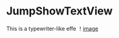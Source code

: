 # JumpShowTextView
This is a typewriter-like effe
！[image]( https://github.com/cooek/JumpShowTextView/blob/master/Test.gif)
